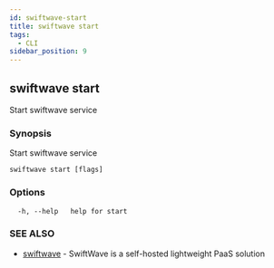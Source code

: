 ```yaml
---
id: swiftwave-start
title: swiftwave start
tags:
  - CLI
sidebar_position: 9
---
```


## swiftwave start

Start swiftwave service

### Synopsis

Start swiftwave service

```
swiftwave start [flags]
```

### Options

```
  -h, --help   help for start
```

### SEE ALSO

* [swiftwave](swiftwave.md)	 - SwiftWave is a self-hosted lightweight PaaS solution

